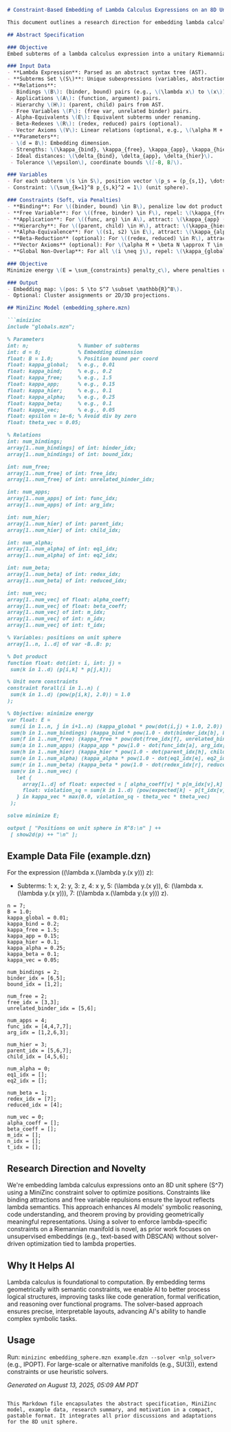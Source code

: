  ```markdown
# Constraint-Based Embedding of Lambda Calculus Expressions on an 8D Unit Sphere

This document outlines a research direction for embedding lambda calculus expressions into a high-dimensional unit sphere (S^7 in ℝ^8) using a constraint solver (MiniZinc) to optimize their placement while preserving semantic properties. Below, we detail the abstract specification, MiniZinc model, example data, and a summary of the approach and its novelty for AI applications.

## Abstract Specification

### Objective
Embed subterms of a lambda calculus expression into a unitary Riemannian manifold in 8D (unit 7-sphere, where \(\sum_{k=1}^8 p_{s,k}^2 = 1\)) to reflect semantic and structural properties (e.g., bindings, applications, reductions) via a constraint solver, enhancing AI reasoning over symbolic logic.

### Input Data
- **Lambda Expression**: Parsed as an abstract syntax tree (AST).
- **Subterms Set \(S\)**: Unique subexpressions (variables, abstractions \(\lambda x.M\), applications \(M N\)).
- **Relations**:
  - Bindings \(B\): (binder, bound) pairs (e.g., \(\lambda x\) to \(x\)).
  - Applications \(A\): (function, argument) pairs.
  - Hierarchy \(H\): (parent, child) pairs from AST.
  - Free Variables \(F\): (free var, unrelated binder) pairs.
  - Alpha-Equivalents \(E\): Equivalent subterms under renaming.
  - Beta-Redexes \(R\): (redex, reduced) pairs (optional).
  - Vector Axioms \(V\): Linear relations (optional, e.g., \(\alpha M + \beta N \approx T\)).
- **Parameters**:
  - \(d = 8\): Embedding dimension.
  - Strengths: \(\kappa_{bind}, \kappa_{free}, \kappa_{app}, \kappa_{hier}, \kappa_{alpha}, \kappa_{beta}, \kappa_{vec}, \kappa_{global} > 0\).
  - Ideal distances: \(\delta_{bind}, \delta_{app}, \delta_{hier}\).
  - Tolerance \(\epsilon\), coordinate bounds \([-B, B]\).

### Variables
- For each subterm \(s \in S\), position vector \(p_s = (p_{s,1}, \dots, p_{s,8}) \in \mathbb{R}^8\).
- Constraint: \(\sum_{k=1}^8 p_{s,k}^2 = 1\) (unit sphere).

### Constraints (Soft, via Penalties)
- **Binding**: For \((binder, bound) \in B\), penalize low dot product: \(\kappa_{bind} (1 - \dot(p_{binder}, p_{bound}))^2\).
- **Free Variable**: For \((free, binder) \in F\), repel: \(\kappa_{free} (\dot(p_{free}, p_{binder}) + 1)^2\).
- **Application**: For \((func, arg) \in A\), attract: \(\kappa_{app} (1 - \dot(p_{func}, p_{arg}))^2\).
- **Hierarchy**: For \((parent, child) \in H\), attract: \(\kappa_{hier} (1 - \dot(p_{parent}, p_{child}))^2\).
- **Alpha-Equivalence**: For \((s1, s2) \in E\), attract: \(\kappa_{alpha} (1 - \dot(p_{s1}, p_{s2}))^2\).
- **Beta-Reduction** (optional): For \((redex, reduced) \in R\), attract: \(\kappa_{beta} (1 - \dot(p_{redex}, p_{reduced}))^2\).
- **Vector Axioms** (optional): For \(\alpha M + \beta N \approx T \in V\), penalize: \(\kappa_{vec} \max(0, \|\alpha p_M + \beta p_N - p_T\|^2 - \theta_{vec}^2)\).
- **Global Non-Overlap**: For all \(i \neq j\), repel: \(\kappa_{global} (\dot(p_i, p_j) + 1)^2\).

### Objective
Minimize energy \(E = \sum_{constraints} penalty_c\), where penalties use dot products for S^7 geodesic approximations.

### Output
- Embedding map: \(pos: S \to S^7 \subset \mathbb{R}^8\).
- Optional: Cluster assignments or 2D/3D projections.

## MiniZinc Model (embedding_sphere.mzn)

```minizinc
include "globals.mzn";

% Parameters
int: n;                % Number of subterms
int: d = 8;            % Embedding dimension
float: B = 1.0;        % Position bound per coord
float: kappa_global;   % e.g., 0.01
float: kappa_bind;     % e.g., 0.2
float: kappa_free;     % e.g., 1.5
float: kappa_app;      % e.g., 0.15
float: kappa_hier;     % e.g., 0.1
float: kappa_alpha;    % e.g., 0.25
float: kappa_beta;     % e.g., 0.1
float: kappa_vec;      % e.g., 0.05
float: epsilon = 1e-6; % Avoid div by zero
float: theta_vec = 0.05;

% Relations
int: num_bindings;
array[1..num_bindings] of int: binder_idx;
array[1..num_bindings] of int: bound_idx;

int: num_free;
array[1..num_free] of int: free_idx;
array[1..num_free] of int: unrelated_binder_idx;

int: num_apps;
array[1..num_apps] of int: func_idx;
array[1..num_apps] of int: arg_idx;

int: num_hier;
array[1..num_hier] of int: parent_idx;
array[1..num_hier] of int: child_idx;

int: num_alpha;
array[1..num_alpha] of int: eq1_idx;
array[1..num_alpha] of int: eq2_idx;

int: num_beta;
array[1..num_beta] of int: redex_idx;
array[1..num_beta] of int: reduced_idx;

int: num_vec;
array[1..num_vec] of float: alpha_coeff;
array[1..num_vec] of float: beta_coeff;
array[1..num_vec] of int: m_idx;
array[1..num_vec] of int: n_idx;
array[1..num_vec] of int: t_idx;

% Variables: positions on unit sphere
array[1..n, 1..d] of var -B..B: p;

% Dot product
function float: dot(int: i, int: j) =
  sum(k in 1..d) (p[i,k] * p[j,k]);

% Unit norm constraints
constraint forall(i in 1..n) (
  sum(k in 1..d) (pow(p[i,k], 2.0)) = 1.0
);

% Objective: minimize energy
var float: E =
  sum(i in 1..n, j in i+1..n) (kappa_global * pow(dot(i,j) + 1.0, 2.0)) +
  sum(b in 1..num_bindings) (kappa_bind * pow(1.0 - dot(binder_idx[b], bound_idx[b]), 2.0)) +
  sum(f in 1..num_free) (kappa_free * pow(dot(free_idx[f], unrelated_binder_idx[f]) + 1.0, 2.0)) +
  sum(a in 1..num_apps) (kappa_app * pow(1.0 - dot(func_idx[a], arg_idx[a]), 2.0)) +
  sum(h in 1..num_hier) (kappa_hier * pow(1.0 - dot(parent_idx[h], child_idx[h]), 2.0)) +
  sum(e in 1..num_alpha) (kappa_alpha * pow(1.0 - dot(eq1_idx[e], eq2_idx[e]), 2.0)) +
  sum(r in 1..num_beta) (kappa_beta * pow(1.0 - dot(redex_idx[r], reduced_idx[r]), 2.0)) +
  sum(v in 1..num_vec) (
    let {
      array[1..d] of float: expected = [ alpha_coeff[v] * p[m_idx[v],k] + beta_coeff[v] * p[n_idx[v],k] | k in 1..d ];
      float: violation_sq = sum(k in 1..d) (pow(expected[k] - p[t_idx[v],k], 2.0))
    } in kappa_vec * max(0.0, violation_sq - theta_vec * theta_vec)
  );

solve minimize E;

output [ "Positions on unit sphere in R^8:\n" ] ++
  [ show2d(p) ++ "\n" ];
```

## Example Data File (example.dzn)

For the expression \((\lambda x.(\lambda y.(x y))) z\):
- Subterms: 1: x, 2: y, 3: z, 4: x y, 5: \(\lambda y.(x y)\), 6: \(\lambda x.(\lambda y.(x y))\), 7: \((\lambda x.(\lambda y.(x y))) z\).

```minizinc
n = 7;
B = 1.0;
kappa_global = 0.01;
kappa_bind = 0.2;
kappa_free = 1.5;
kappa_app = 0.15;
kappa_hier = 0.1;
kappa_alpha = 0.25;
kappa_beta = 0.1;
kappa_vec = 0.05;

num_bindings = 2;
binder_idx = [6,5];
bound_idx = [1,2];

num_free = 2;
free_idx = [3,3];
unrelated_binder_idx = [5,6];

num_apps = 4;
func_idx = [4,4,7,7];
arg_idx = [1,2,6,3];

num_hier = 3;
parent_idx = [5,6,7];
child_idx = [4,5,6];

num_alpha = 0;
eq1_idx = [];
eq2_idx = [];

num_beta = 1;
redex_idx = [7];
reduced_idx = [4];

num_vec = 0;
alpha_coeff = [];
beta_coeff = [];
m_idx = [];
n_idx = [];
t_idx = [];
```

## Research Direction and Novelty

We're embedding lambda calculus expressions onto an 8D unit sphere (S^7) using a MiniZinc constraint solver to optimize positions. Constraints like binding attractions and free variable repulsions ensure the layout reflects lambda semantics. This approach enhances AI models' symbolic reasoning, code understanding, and theorem proving by providing geometrically meaningful representations. Using a solver to enforce lambda-specific constraints on a Riemannian manifold is novel, as prior work focuses on unsupervised embeddings (e.g., text-based with DBSCAN) without solver-driven optimization tied to lambda properties.

## Why It Helps AI
Lambda calculus is foundational to computation. By embedding terms geometrically with semantic constraints, we enable AI to better process logical structures, improving tasks like code generation, formal verification, and reasoning over functional programs. The solver-based approach ensures precise, interpretable layouts, advancing AI's ability to handle complex symbolic tasks.

## Usage
Run: `minizinc embedding_sphere.mzn example.dzn --solver <nlp_solver>` (e.g., IPOPT). For large-scale or alternative manifolds (e.g., SU(3)), extend constraints or use heuristic solvers.

*Generated on August 13, 2025, 05:09 AM PDT*
```

This Markdown file encapsulates the abstract specification, MiniZinc model, example data, research summary, and motivation in a compact, pastable format. It integrates all prior discussions and adaptations for the 8D unit sphere.
